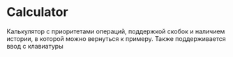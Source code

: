 # Calculator

Калькулятор с приоритетами операций, поддержкой скобок и наличием истории, в которой можно вернуться к примеру.
Также поддерживается ввод с клавиатуры
